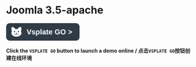 # Joomla 3.5-apache

<a href="https://www.vsplate.com/?docker-compose=https://github.com/vsplate/dcenvs/joomla/3.5-apache"><img alt="VSPLATE GO" src="https://raw.githubusercontent.com/vsplate/images/master/vsgo_btn.png" width="200px"></a>

**Click the `VSPLATE GO` button to launch a demo online / 点击`VSPLATE GO`按钮创建在线环境**
